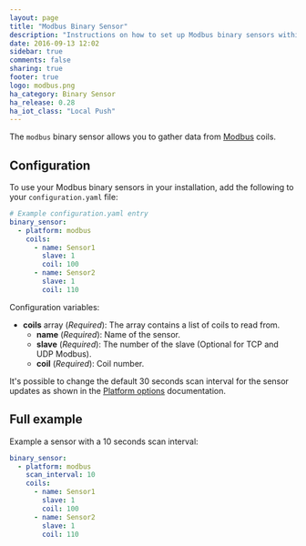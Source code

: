 ```yaml
---
layout: page
title: "Modbus Binary Sensor"
description: "Instructions on how to set up Modbus binary sensors within Home Assistant."
date: 2016-09-13 12:02
sidebar: true
comments: false
sharing: true
footer: true
logo: modbus.png
ha_category: Binary Sensor
ha_release: 0.28
ha_iot_class: "Local Push"
---
```


The `modbus` binary sensor allows you to gather data from [Modbus](http://www.modbus.org/) coils.

## Configuration

To use your Modbus binary sensors in your installation, add the following to your `configuration.yaml` file:

```yaml
# Example configuration.yaml entry
binary_sensor:
  - platform: modbus
    coils:
      - name: Sensor1
        slave: 1
        coil: 100
      - name: Sensor2
        slave: 1
        coil: 110
```

Configuration variables:

- **coils** array (*Required*): The array contains a list of coils to read from.
  - **name** (*Required*): Name of the sensor.
  - **slave** (*Required*): The number of the slave (Optional for TCP and UDP Modbus).
  - **coil** (*Required*): Coil number.
  
It's possible to change the default 30 seconds scan interval for the sensor updates as shown in the [Platform options](/docs/configuration/platform_options/#scan-interval) documentation.

## Full example

Example a sensor with a 10 seconds scan interval:

```yaml
binary_sensor:
  - platform: modbus
    scan_interval: 10
    coils:
      - name: Sensor1
        slave: 1
        coil: 100
      - name: Sensor2
        slave: 1
        coil: 110
```
